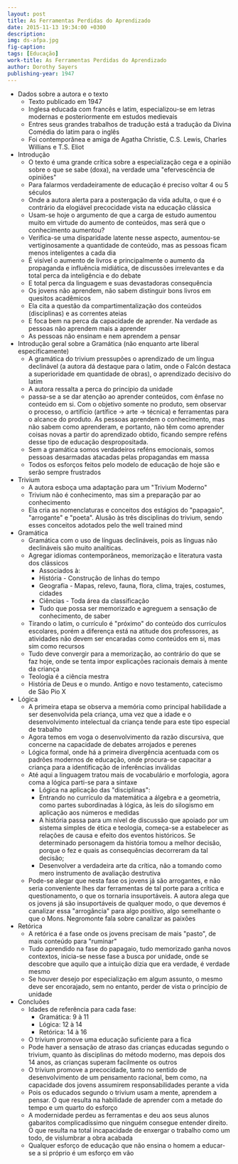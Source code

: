 ```yaml
---
layout: post
title: As Ferramentas Perdidas do Aprendizado
date: 2015-11-13 19:34:00 +0300
description: 
img: ds-afpa.jpg
fig-caption: 
tags: [Educação]
work-title: As Ferramentas Perdidas do Aprendizado
author: Dorothy Sayers
publishing-year: 1947
---
```


* Dados sobre a autora e o texto
  * Texto publicado em 1947
  * Inglesa educada com francês e latim, especializou-se em letras modernas e posteriormente em estudos medievais
  * Entres seus grandes trabalhos de tradução está a tradução da Divina Comédia do latim para o inglês
  * Foi contemporânea e amiga de Agatha Christie, C.S. Lewis, Charles Willians e T.S. Eliot
* Introdução
  * O texto é uma grande crítica sobre a especialização cega e a opinião sobre o que se sabe (doxa), na verdade uma "efervescência de opiniões"
  * Para falarmos verdadeiramente de educação é preciso voltar 4 ou 5 séculos 
  * Onde a autora alerta para a postergação da vida adulta, o que é o contrário da elogiável precocidade vista na educação clássica
  * Usam-se hoje o argumento de que a carga de estudo aumentou muito em virtude do aumento de conteúdos, mas será que o conhecimento aumentou? 
  * Verifica-se uma disparidade latente nesse aspecto, aumentou-se vertiginosamente a quantidade de conteúdo, mas as pessoas ficam menos inteligentes a cada dia
  * É visível o aumento de livros e principalmente o aumento da propaganda e influência midiática, de discussões irrelevantes e da total perca da inteligência e do debate
  * E total perca da linguagem e suas devastadoras consequência
  * Os jovens não aprendem, não sabem distinguir bons livros em quesitos acadêmicos
  * Ela cita a questão da compartimentalização dos conteúdos (disciplinas) e as correntes ateias
  *  E foca bem na perca da capacidade de aprender. Na verdade as pessoas não aprendem mais a aprender
  * As pessoas não ensinam e nem aprendem a pensar
* Introdução geral sobre a Gramática (não enquanto arte liberal especificamente)
  * A gramática do trivium pressupões o aprendizado de um língua declinável (a autora dá destaque para o latim, onde o Falcón destaca a superioridade em quantidade de obras), o aprendizado decisivo do latim
  * A autora ressalta a perca do princípio da unidade
  * passa-se a se dar atenção ao aprender conteúdos, com ênfase no conteúdo em si. Com o objetivo somente no produto, sem observar o processo, o artifício (artífice -> arte -> técnica) e ferramentas para o alcance do produto. As pessoas aprendem o conhecimento, mas não sabem como aprenderam, e portanto, não têm como aprender coisas novas a partir do aprendizado obtido, ficando sempre reféns desse tipo de educação despropositada.
  * Sem a gramática somos verdadeiros reféns emocionais, somos pessoas desarmadas atacadas pelas propagandas em massa
  * Todos os esforços feitos pelo modelo de educação de hoje são e serão sempre frustrados
* Trivium
  * A autora esboça uma adaptação para um "Trivium Moderno"
  * Trivium não é conhecimento, mas sim a preparação par ao conhecimento
  * Ela cria as nomenclaturas e conceitos dos estágios do "papagaio", "arrogante" e "poeta". Alusão às três disciplinas do trivium, sendo esses conceitos adotados pelo the well trained mind
* Gramática
  * Gramática com o uso de línguas declináveis, pois as línguas não declináveis são muito analíticas. 
  * Agregar idiomas contemporâneos, memorização e literatura vasta dos clássicos
    * Associados à:
    * História - Construção de linhas do tempo
    * Geografia - Mapas, relevo, fauna, flora, clima, trajes, costumes, cidades
    * Ciências - Toda área da classificação
    * Tudo que possa ser memorizado e agreguem a sensação de conhecimento, de saber
  * Tirando o latim, o currículo é "próximo" do conteúdo dos currículos escolares, porém a diferença está na atitude dos professores, as atividades não devem ser encaradas como conteúdos em si, mas sim como recursos
  * Tudo deve convergir para a memorização, ao contrário do que se faz hoje, onde se tenta impor explicações racionais demais à mente da criança
  * Teologia é a ciência mestra
  * História de Deus e o mundo. Antigo e novo testamento, catecismo de São Pio X
* Lógica
  * A primeira etapa se observa a memória como principal habilidade a ser desenvolvida pela criança, uma vez que a idade e o desenvolvimento intelectual da criança tende para este tipo especial de trabalho
  * Agora temos em voga o desenvolvimento da razão discursiva, que concerne na capacidade de debates arrojados e perenes
  * Lógica formal, onde há a primeira divergência acentuada com os padrões modernos de educação, onde procura-se capacitar a criança para a identificação de inferências inválidas
  * Até aqui a linguagem tratou mais de vocabulário e morfologia, agora coma a lógica parti-se para a sintaxe
    * Lógica na aplicação das "disciplinas":
    * Entrando no currículo da matemática a álgebra e a geometria, como partes subordinadas à lógica, às leis do silogismo em aplicação aos números e medidas
    * A história passa para um nível de discussão  que apoiado por um sistema simples de ética e teologia, começa-se a estabelecer as relações de causa e efeito dos eventos históricos. Se determinado personagem da história tomou a melhor decisão, porque o fez e quais as consequências decorreram da tal decisão;
    * Desenvolver a verdadeira arte da crítica, não a tomando como mero instrumento de avaliação destrutiva
  * Pode-se alegar que nesta fase os jovens já são arrogantes, e não seria conveniente lhes dar ferramentas de tal porte para a crítica e questionamento, o que os tornaria insuportáveis. A autora alega que os jovens já são insuportáveis de qualquer modo, o que devemos é canalizar essa "arrogância" para algo positivo, algo semelhante o que o Mons. Negromonte fala sobre canalizar as paixões
* Retórica
  * A retórica é a fase onde os jovens precisam de mais "pasto", de mais conteúdo para "ruminar"
  * Tudo aprendido na fase do papagaio, tudo memorizado ganha novos contextos, inicia-se nesse fase a busca por unidade, onde se descobre que aquilo que a intuição dizia que era verdade, é verdade mesmo
  * Se houver desejo por especialização em algum assunto, o mesmo deve ser encorajado, sem no entanto, perder de vista o princípio de unidade
* Concluões
  * Idades de referência para cada fase:
    * Gramática: 9 à 11
    * Lógica: 12 à 14
    * Retórica: 14 à 16
  * O trivium promove uma educação suficiente para a fica
  * Pode haver a sensação de atraso das crianças educadas segundo o trivium, quanto às disciplinas do método moderno, mas depois dos 14 anos, as crianças superam facilmente os outros
  * O trivium promove a precocidade, tanto no sentido de desenvolvimento de um pensamento racional, bem como, na capacidade dos jovens assumirem responsabilidades perante a vida
  * Pois os educados segundo o trivium usam a mente, aprendem a pensar. O que resulta na habilidade de aprender com a metade do tempo e um quarto do esforço
  * A modernidade perdeu as ferramentas e deu aos seus alunos gabaritos complicadíssimo que ninguém consegue entender direito. O que resulta na total incapacidade de enxergar o trabalho como um todo, de vislumbrar a obra acabada
  * Qualquer esforço de educação que não ensina o homem a educar-se a si próprio é um esforço em vão